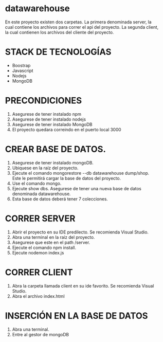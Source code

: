 # datawarehouse

En este proyecto existen dos carpetas. La primera denominada server, la cual contiene los archivos para correr el api del proyecto. La segunda client, la cual contienen los archivos del cliente del proyecto.

# STACK DE TECNOLOGÍAS
+ Boostrap
+ Javascript
+ Nodejs
+ MongoDB

# PRECONDICIONES
1. Asegurese de tener instalado npm
2. Asegurese de tener instalado nodejs
3. Asegurese de tener instalado MongoDB
4. El proyecto quedara correindo en el puerto local 3000

# CREAR BASE DE DATOS.
1. Asegurese de tener instalado mongoDB.
2. Ubiquese en la raíz del proyecto.
3. Ejecute el comando mongorestore --db datawarehouse dump/shop. Este le permitirá cargar la base de datos del proyecto.
4. Use el comando mongo.
5. Ejecute show dbs. Asegurese de tener una nueva base de datos denominada datawarehouse.
6. Esta base de datos deberá tener 7 colecciones.

# CORRER SERVER
1. Abrir el proyecto en su IDE predilecto. Se recomienda Visual Studio.
2. Abra una terminal en la raíz del proyecto.
3. Asegurese que este en el path /server.
4. Ejecute el comando npm install.
5. Ejecute nodemon index.js

# CORRER CLIENT
1. Abra la carpeta llamada client en su ide favorito. Se recomienda Visual Studio.
2. Abra el archivo index.html

# INSERCIÓN EN LA BASE DE DATOS

1. Abra una terminal.
2. Entre al gestor de mongoDB
